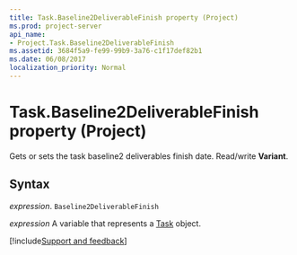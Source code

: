 ```yaml
---
title: Task.Baseline2DeliverableFinish property (Project)
ms.prod: project-server
api_name:
- Project.Task.Baseline2DeliverableFinish
ms.assetid: 3684f5a9-fe99-99b9-3a76-c1f17def82b1
ms.date: 06/08/2017
localization_priority: Normal
---
```



# Task.Baseline2DeliverableFinish property (Project)

Gets or sets the task baseline2 deliverables finish date. Read/write  **Variant**.


## Syntax

_expression_. `Baseline2DeliverableFinish`

_expression_ A variable that represents a [Task](./Project.Task.md) object.

[!include[Support and feedback](~/includes/feedback-boilerplate.md)]